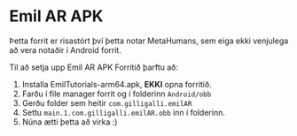 # Emil AR APK
Þetta forrit er risastórt því þetta notar MetaHumans, sem eiga ekki venjulega að vera notaðir í Android forrit.

Til að setja upp Emil AR APK Forritið þarftu að:

1. Installa EmilTutorials-arm64.apk, **EKKI** opna forritið.
2. Farðu í file manager forrit og í folderinn `Android/obb`
3. Gerðu folder sem heitir `com.gilligalli.emilAR`
4. Settu `main.1.com.gilligalli.emilAR.obb` inn í folderinn.
5. Núna ætti þetta að virka :)